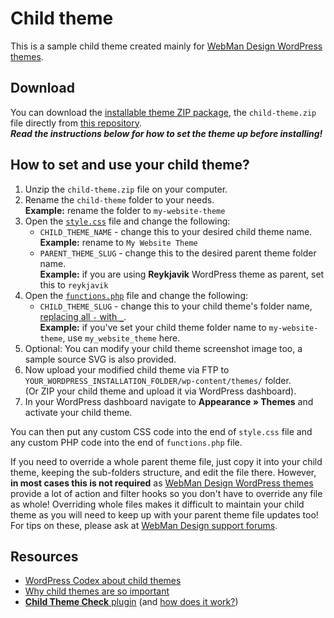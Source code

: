 # Child theme

This is a sample child theme created mainly for [WebMan Design WordPress themes](https://www.webmandesign.eu/).


## Download

You can download the [installable theme ZIP package](https://github.com/webmandesign/child-theme/raw/master/child-theme.zip), the `child-theme.zip` file directly from [this repository](https://github.com/webmandesign/child-theme/).  
***Read the instructions below for how to set the theme up before installing!***


## How to set and use your child theme?

1. Unzip the `child-theme.zip` file on your computer.
2. Rename the `child-theme` folder to your needs.  
  **Example:** rename the folder to `my-website-theme`
4. Open the [`style.css`](https://github.com/webmandesign/child-theme/blob/master/child-theme/style.css) file and change the following:  
    * `CHILD_THEME_NAME` - change this to your desired child theme name.  
      **Example:** rename to `My Website Theme`
    * `PARENT_THEME_SLUG` - change this to the desired parent theme folder name.  
      **Example:** if you are using **Reykjavik** WordPress theme as parent, set this to `reykjavik`
4. Open the [`functions.php`](https://github.com/webmandesign/child-theme/blob/master/child-theme/functions.php) file and change the following:  
    * `CHILD_THEME_SLUG` - change this to your child theme's folder name, [replacing all `-` with `_`](http://php.net/manual/en/functions.user-defined.php).  
      **Example:** if you've set your child theme folder name to `my-website-theme`, use `my_website_theme` here.
5. Optional: You can modify your child theme screenshot image too, a sample source SVG is also provided.
6. Now upload your modified child theme via FTP to `YOUR_WORDPRESS_INSTALLATION_FOLDER/wp-content/themes/` folder.  
  (Or ZIP your child theme and upload it via WordPress dashboard).
8. In your WordPress dashboard navigate to **Appearance &raquo; Themes** and activate your child theme.

You can then put any custom CSS code into the end of `style.css` file and any custom PHP code into the end of `functions.php` file.

If you need to override a whole parent theme file, just copy it into your child theme, keeping the sub-folders structure, and edit the file there. However, **in most cases this is not required** as [WebMan Design WordPress themes](https://www.webmandesign.eu/) provide a lot of action and filter hooks so you don't have to override any file as whole! Overriding whole files makes it difficult to maintain your child theme as you will need to keep up with your parent theme file updates too! For tips on these, please ask at [WebMan Design support forums](http://support.webmandesign.eu/).


## Resources

* [WordPress Codex about child themes](http://codex.wordpress.org/Child_Themes)
* [Why child themes are so important](http://www.woothemes.com/2015/07/why-child-themes-matter/)
* [**Child Theme Check** plugin](https://wordpress.org/plugins/child-theme-check/) (and [how does it work?](https://wptavern.com/child-theme-check-plugin-helps-wordpress-users-navigate-parent-theme-updates))